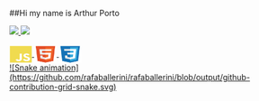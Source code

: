 ##Hi  my name is Arthur Porto 

<div>
  <a href="https://github.com/portoDEV">
  <img height="180em" src="https://github-readme-stats.vercel.app/api?username=portoDEV&show_icons=true&theme=dracula&include_all_commits=true&count_private=true"/>
  <img height="180em" src="https://github-readme-stats.vercel.app/api/top-langs/?username=portoDEV&layout=compact&langs_count=7&theme=dracula"/>
</div>
<div style="display: inline_block"><br>
    <img align="center" alt="Porto-Js" height="30" width="40" src="https://raw.githubusercontent.com/devicons/devicon/master/icons/javascript/javascript-plain.svg">
    <img align="center" alt="Porto-HTML" height="30" width="40" src="https://raw.githubusercontent.com/devicons/devicon/master/icons/html5/html5-original.svg">
    <img align="center" alt="Porto-CSS" height="30" width="40" src="https://raw.githubusercontent.com/devicons/devicon/master/icons/css3/css3-original.svg">
</div>
<div> ![Snake animation](https://github.com/rafaballerini/rafaballerini/blob/output/github-contribution-grid-snake.svg)
 
</div>
